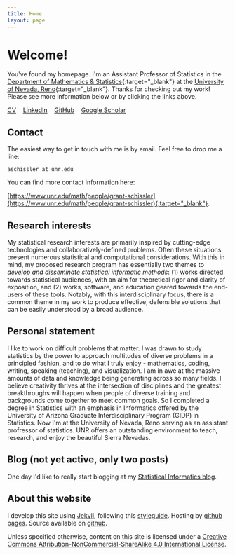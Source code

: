 ```yaml
---
title: Home
layout: page
---
```


# Welcome!

You've found my homepage. I'm an Assistant Professor of Statistics in the [Department of Mathematics & Statistics](https://www.unr.edu/math){:target="_blank"} at the [University of Nevada, Reno](https://www.unr.edu/){:target="_blank"}. Thanks for checking out my work! Please see more information below or by clicking the links above.

<a class="graybutton" href="/about/cv_Schissler_16jan2018.pdf">CV</a>
&nbsp;&nbsp;
<a class="graybutton" href="http://www.linkedin.com/in/grantschissler/en" target="_blank">LinkedIn</a>
&nbsp;&nbsp;
<a class="graybutton" href="https://github.com/grizant" target="_blank">GitHub</a>
&nbsp;&nbsp;
<a class="graybutton" href="https://scholar.google.com/citations?user=1H-SHoMAAAAJ&hl=en" target="_blank">Google Scholar</a>

## Contact

The easiest way to get in touch with me is by email. Feel free to drop me a line:

```aschissler at unr.edu```

You can find more contact information here:

[https://www.unr.edu/math/people/grant-schissler](https://www.unr.edu/math/people/grant-schissler){:target="_blank"}.

## Research interests

My statistical research interests are primarily inspired by cutting-edge technologies and collaboratively-defined problems. Often these situations present numerous statistical and computational considerations. With this in mind, my proposed research program has essentially two themes to *develop and disseminate statistical informatic methods*: (1) works directed towards statistical audiences, with an aim for theoretical rigor and clarity of exposition, and (2) works, software, and education geared towards the end-users of these tools. Notably, with this interdisciplinary focus, there is a common theme in my work to produce effective, defensible solutions that can be easily understood by a broad audience.

## Personal statement

I like to work on difficult problems that matter. I was drawn to study statistics by the power to approach multitudes of diverse problems in a principled fashion, and to do what I truly enjoy - mathematics, coding, writing, speaking (teaching), and visualization. I am in awe at the massive amounts of data and knowledge being generating across so many fields. I believe creativity thrives at the intersection of disciplines and the greatest breakthroughs will happen when people of diverse training and backgrounds come together to meet common goals. So I completed a degree in Statistics with an emphasis in Informatics offered by the University of Arizona Graduate Interdisciplinary Program (GIDP) in Statistics. Now I'm at the University of Nevada, Reno serving as an assistant profressor of statistics. UNR offers an outstanding environment to teach, research, and enjoy the beautiful Sierra Nevadas.

## Blog (not yet active, only two posts)

One day I'd like to really start blogging at my [Statistical Informatics blog](/blog).


## About this website
I develop this site using [Jekyll](https://github.com/mojombo/jekyll), following this [styleguide](/styleguide). 
Hosting by [github pages](https://pages.github.com). Source available on 
[github](https://github.com/grizant/stat.blog). 

Unless specified otherwise, content on this site is licensed under a 
[Creative Commons Attribution-NonCommercial-ShareAlike 4.0 International License](http://creativecommons.org/licenses/by-nc-sa/4.0/).
